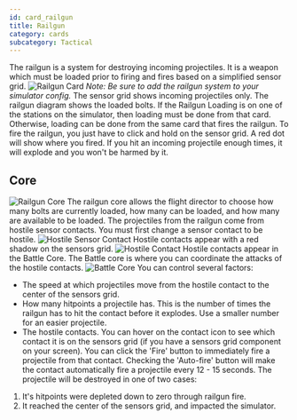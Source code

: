 ```yaml
---
id: card_railgun
title: Railgun
category: cards
subcategory: Tactical
---
```


The railgun is a system for destroying incoming projectiles. It is a weapon which must be loaded prior to firing and fires based on a simplified sensor grid.
![Railgun Card](/img/railgun.jpg)
_Note: Be sure to add the railgun system to your simulator config._
The sensor grid shows incoming projectiles only. The railgun diagram shows the loaded bolts. If the Railgun Loading is on one of the stations on the simulator, then loading must be done from that card. Otherwise, loading can be done from the same card that fires the railgun.
To fire the railgun, you just have to click and hold on the sensor grid. A red dot will show where you fired. If you hit an incoming projectile enough times, it will explode and you won't be harmed by it.

## Core

![Railgun Core](/img/railgun-core.jpg)
The railgun core allows the flight director to choose how many bolts are currently loaded, how many can be loaded, and how many are available to be loaded.
The projectiles from the railgun come from hostile sensor contacts. You must first change a sensor contact to be hostile.
![Hostile Sensor Contact](/img/hostile-contact.jpg)
Hostile contacts appear with a red shadow on the sensors grid.
![Hostile Contact](/img/hostile-indicator.jpg)
Hostile contacts appear in the Battle Core. The Battle core is where you can coordinate the attacks of the hostile contacts.
![Battle Core](/img/battle-core.jpg)
You can control several factors:

- The speed at which projectiles move from the hostile contact to the center of the sensors grid.
- How many hitpoints a projectile has. This is the number of times the railgun has to hit the contact before it explodes. Use a smaller number for an easier projectile.
- The hostile contacts. You can hover on the contact icon to see which contact it is on the sensors grid (if you have a sensors grid component on your screen). You can click the 'Fire' button to immediately fire a projectile from that contact. Checking the 'Auto-fire' button will make the contact automatically fire a projectile every 12 - 15 seconds.
  The projectile will be destroyed in one of two cases:

1.  It's hitpoints were depleted down to zero through railgun fire.
2.  It reached the center of the sensors grid, and impacted the simulator.
